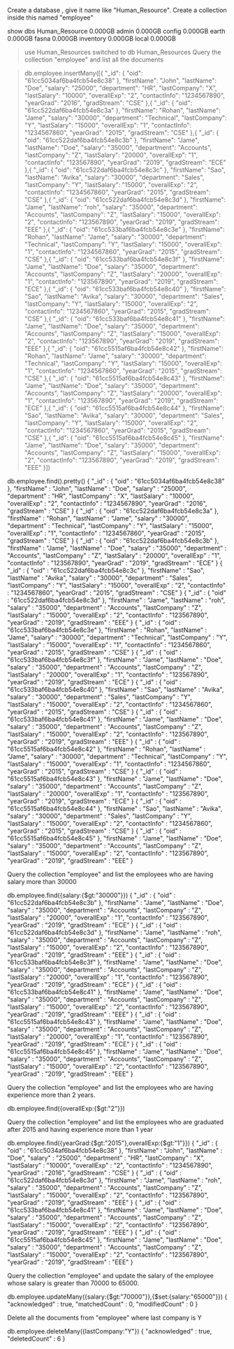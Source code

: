 Create a database , give it name like "Human_Resource". Create a collection inside this named "employee"

 show dbs
Human_Resource  0.000GB
admin           0.000GB
config          0.000GB
earth           0.000GB
fasna           0.000GB
inventory       0.000GB
local           0.000GB

> use Human_Resources
switched to db Human_Resources
Query the collection "employee" and list all the documents

> db.employee.insertMany([{   "_id": {     "oid": "61cc5034af6ba4fcb54e8c38"   },   "firstName": "John",   "lastName": "Doe",   "salary": "25000",   "department": "HR",   "lastCompany": "X",   "lastSalary": "10000",   "overallExp": "2",   "contactInfo": "1234567890",   "yearGrad": "2016",   "gradStream": "CSE" },{   "_id": {     "oid": "61cc522daf6ba4fcb54e8c3a"   },   "firstName": "Rohan",   "lastName": "Jame",   "salary": "30000",   "department": "Technical",   "lastCompany": "Y",   "lastSalary": "15000",   "overallExp": "1",   "contactInfo": "1234567860",   "yearGrad": "2015",   "gradStream": "CSE" },{   "_id": {     "oid": "61cc522daf6ba4fcb54e8c3b"   },   "firstName": "Jame",   "lastName": "Doe",   "salary": "35000",   "department": "Accounts",   "lastCompany": "Z",   "lastSalary": "20000",   "overallExp": "1",   "contactInfo": "123567890",   "yearGrad": "2019",   "gradStream": "ECE" },{   "_id": {     "oid": "61cc522daf6ba4fcb54e8c3c"   },   "firstName": "Sao",   "lastName": "Avika",   "salary": "30000",   "department": "Sales",   "lastCompany": "Y",   "lastSalary": "15000",   "overallExp": "2",   "contactInfo": "1234567860",   "yearGrad": "2015",   "gradStream": "CSE" },{   "_id": {     "oid": "61cc522daf6ba4fcb54e8c3d"   },   "firstName": "Jame",   "lastName": "roh",   "salary": "35000",   "department": "Accounts",   "lastCompany": "Z",   "lastSalary": "15000",   "overallExp": "2",   "contactInfo": "123567890",   "yearGrad": "2019",   "gradStream": "EEE" },{   "_id": {     "oid": "61cc533baf6ba4fcb54e8c3e"   },   "firstName": "Rohan",   "lastName": "Jame",   "salary": "30000",   "department": "Technical",   "lastCompany": "Y",   "lastSalary": "15000",   "overallExp": "1",   "contactInfo": "1234567860",   "yearGrad": "2015",   "gradStream": "CSE" },{   "_id": {     "oid": "61cc533baf6ba4fcb54e8c3f"   },   "firstName": "Jame",   "lastName": "Doe",   "salary": "35000",   "department": "Accounts",   "lastCompany": "Z",   "lastSalary": "20000",   "overallExp": "1",   "contactInfo": "123567890",   "yearGrad": "2019",   "gradStream": "ECE" },{   "_id": {     "oid": "61cc533baf6ba4fcb54e8c40"   },   "firstName": "Sao",   "lastName": "Avika",   "salary": "30000",   "department": "Sales",   "lastCompany": "Y",   "lastSalary": "15000",   "overallExp": "2",   "contactInfo": "1234567860",   "yearGrad": "2015",   "gradStream": "CSE" },{   "_id": {     "oid": "61cc533baf6ba4fcb54e8c41"   },   "firstName": "Jame",   "lastName": "Doe",   "salary": "35000",   "department": "Accounts",   "lastCompany": "Z",   "lastSalary": "15000",   "overallExp": "2",   "contactInfo": "123567890",   "yearGrad": "2019",   "gradStream": "EEE" },{   "_id": {     "oid": "61cc5515af6ba4fcb54e8c42"   },   "firstName": "Rohan",   "lastName": "Jame",   "salary": "30000",   "department": "Technical",   "lastCompany": "Y",   "lastSalary": "15000",   "overallExp": "1",   "contactInfo": "1234567860",   "yearGrad": "2015",   "gradStream": "CSE" },{   "_id": {     "oid": "61cc5515af6ba4fcb54e8c43"   },   "firstName": "Jame",   "lastName": "Doe",   "salary": "35000",   "department": "Accounts",   "lastCompany": "Z",   "lastSalary": "20000",   "overallExp": "1",   "contactInfo": "123567890",   "yearGrad": "2019",   "gradStream": "ECE" },{   "_id": {     "oid": "61cc5515af6ba4fcb54e8c44"   },   "firstName": "Sao",   "lastName": "Avika",   "salary": "30000",   "department": "Sales",   "lastCompany": "Y",   "lastSalary": "15000",   "overallExp": "2",   "contactInfo": "1234567860",   "yearGrad": "2015",   "gradStream": "CSE" },{   "_id": {     "oid": "61cc5515af6ba4fcb54e8c45"   },   "firstName": "Jame",   "lastName": "Doe",   "salary": "35000",   "department": "Accounts",   "lastCompany": "Z",   "lastSalary": "15000",   "overallExp": "2",   "contactInfo": "123567890",   "yearGrad": "2019",   "gradStream": "EEE" }])

 db.employee.find().pretty()
{
        "_id" : {
                "oid" : "61cc5034af6ba4fcb54e8c38"
        },
        "firstName" : "John",
        "lastName" : "Doe",
        "salary" : "25000",
        "department" : "HR",
        "lastCompany" : "X",
        "lastSalary" : "10000",
        "overallExp" : "2",
        "contactInfo" : "1234567890",
        "yearGrad" : "2016",
        "gradStream" : "CSE"
}
{
        "_id" : {
                "oid" : "61cc522daf6ba4fcb54e8c3a"
        },
        "firstName" : "Rohan",
        "lastName" : "Jame",
        "salary" : "30000",
        "department" : "Technical",
        "lastCompany" : "Y",
        "lastSalary" : "15000",
        "overallExp" : "1",
        "contactInfo" : "1234567860",
        "yearGrad" : "2015",
        "gradStream" : "CSE"
}
{
        "_id" : {
                "oid" : "61cc522daf6ba4fcb54e8c3b"
        },
        "firstName" : "Jame",
        "lastName" : "Doe",
        "salary" : "35000",
        "department" : "Accounts",
        "lastCompany" : "Z",
        "lastSalary" : "20000",
        "overallExp" : "1",
        "contactInfo" : "123567890",
        "yearGrad" : "2019",
        "gradStream" : "ECE"
}
{
        "_id" : {
                "oid" : "61cc522daf6ba4fcb54e8c3c"
        },
        "firstName" : "Sao",
        "lastName" : "Avika",
        "salary" : "30000",
        "department" : "Sales",
        "lastCompany" : "Y",
        "lastSalary" : "15000",
        "overallExp" : "2",
        "contactInfo" : "1234567860",
        "yearGrad" : "2015",
        "gradStream" : "CSE"
}
{
        "_id" : {
                "oid" : "61cc522daf6ba4fcb54e8c3d"
        },
        "firstName" : "Jame",
        "lastName" : "roh",
        "salary" : "35000",
        "department" : "Accounts",
        "lastCompany" : "Z",
        "lastSalary" : "15000",
        "overallExp" : "2",
        "contactInfo" : "123567890",
        "yearGrad" : "2019",
        "gradStream" : "EEE"
}
{
        "_id" : {
                "oid" : "61cc533baf6ba4fcb54e8c3e"
        },
        "firstName" : "Rohan",
        "lastName" : "Jame",
        "salary" : "30000",
        "department" : "Technical",
        "lastCompany" : "Y",
        "lastSalary" : "15000",
        "overallExp" : "1",
        "contactInfo" : "1234567860",
        "yearGrad" : "2015",
        "gradStream" : "CSE"
}
{
        "_id" : {
                "oid" : "61cc533baf6ba4fcb54e8c3f"
        },
        "firstName" : "Jame",
        "lastName" : "Doe",
        "salary" : "35000",
        "department" : "Accounts",
        "lastCompany" : "Z",
        "lastSalary" : "20000",
        "overallExp" : "1",
        "contactInfo" : "123567890",
        "yearGrad" : "2019",
        "gradStream" : "ECE"
}
{
        "_id" : {
                "oid" : "61cc533baf6ba4fcb54e8c40"
        },
        "firstName" : "Sao",
        "lastName" : "Avika",
        "salary" : "30000",
        "department" : "Sales",
        "lastCompany" : "Y",
        "lastSalary" : "15000",
        "overallExp" : "2",
        "contactInfo" : "1234567860",
        "yearGrad" : "2015",
        "gradStream" : "CSE"
}
{
        "_id" : {
                "oid" : "61cc533baf6ba4fcb54e8c41"
        },
        "firstName" : "Jame",
        "lastName" : "Doe",
        "salary" : "35000",
        "department" : "Accounts",
        "lastCompany" : "Z",
        "lastSalary" : "15000",
        "overallExp" : "2",
        "contactInfo" : "123567890",
        "yearGrad" : "2019",
        "gradStream" : "EEE"
}
{
        "_id" : {
                "oid" : "61cc5515af6ba4fcb54e8c42"
        },
        "firstName" : "Rohan",
        "lastName" : "Jame",
        "salary" : "30000",
        "department" : "Technical",
        "lastCompany" : "Y",
        "lastSalary" : "15000",
        "overallExp" : "1",
        "contactInfo" : "1234567860",
        "yearGrad" : "2015",
        "gradStream" : "CSE"
}
{
        "_id" : {
                "oid" : "61cc5515af6ba4fcb54e8c43"
        },
        "firstName" : "Jame",
        "lastName" : "Doe",
        "salary" : "35000",
        "department" : "Accounts",
        "lastCompany" : "Z",
        "lastSalary" : "20000",
        "overallExp" : "1",
        "contactInfo" : "123567890",
        "yearGrad" : "2019",
        "gradStream" : "ECE"
}
{
        "_id" : {
                "oid" : "61cc5515af6ba4fcb54e8c44"
        },
        "firstName" : "Sao",
        "lastName" : "Avika",
        "salary" : "30000",
        "department" : "Sales",
        "lastCompany" : "Y",
        "lastSalary" : "15000",
        "overallExp" : "2",
        "contactInfo" : "1234567860",
        "yearGrad" : "2015",
        "gradStream" : "CSE"
}
{
        "_id" : {
                "oid" : "61cc5515af6ba4fcb54e8c45"
        },
        "firstName" : "Jame",
        "lastName" : "Doe",
        "salary" : "35000",
        "department" : "Accounts",
        "lastCompany" : "Z",
        "lastSalary" : "15000",
        "overallExp" : "2",
        "contactInfo" : "123567890",
        "yearGrad" : "2019",
        "gradStream" : "EEE"
}


Query the collection "employee" and list the employees who are having salary more than 30000

db.employee.find({salary:{$gt:"30000"}})
{ "_id" : { "oid" : "61cc522daf6ba4fcb54e8c3b" }, "firstName" : "Jame", "lastName" : "Doe", "salary" : "35000", "department" : "Accounts", "lastCompany" : "Z", "lastSalary" : "20000", "overallExp" : "1", "contactInfo" : "123567890", "yearGrad" : "2019", "gradStream" : "ECE" }
{ "_id" : { "oid" : "61cc522daf6ba4fcb54e8c3d" }, "firstName" : "Jame", "lastName" : "roh", "salary" : "35000", "department" : "Accounts", "lastCompany" : "Z", "lastSalary" : "15000", "overallExp" : "2", "contactInfo" : "123567890", "yearGrad" : "2019", "gradStream" : "EEE" }
{ "_id" : { "oid" : "61cc533baf6ba4fcb54e8c3f" }, "firstName" : "Jame", "lastName" : "Doe", "salary" : "35000", "department" : "Accounts", "lastCompany" : "Z", "lastSalary" : "20000", "overallExp" : "1", "contactInfo" : "123567890", "yearGrad" : "2019", "gradStream" : "ECE" }
{ "_id" : { "oid" : "61cc533baf6ba4fcb54e8c41" }, "firstName" : "Jame", "lastName" : "Doe", "salary" : "35000", "department" : "Accounts", "lastCompany" : "Z", "lastSalary" : "15000", "overallExp" : "2", "contactInfo" : "123567890", "yearGrad" : "2019", "gradStream" : "EEE" }
{ "_id" : { "oid" : "61cc5515af6ba4fcb54e8c43" }, "firstName" : "Jame", "lastName" : "Doe", "salary" : "35000", "department" : "Accounts", "lastCompany" : "Z", "lastSalary" : "20000", "overallExp" : "1", "contactInfo" : "123567890", "yearGrad" : "2019", "gradStream" : "ECE" }
{ "_id" : { "oid" : "61cc5515af6ba4fcb54e8c45" }, "firstName" : "Jame", "lastName" : "Doe", "salary" : "35000", "department" : "Accounts", "lastCompany" : "Z", "lastSalary" : "15000", "overallExp" : "2", "contactInfo" : "123567890", "yearGrad" : "2019", "gradStream" : "EEE" }
>



Query the collection "employee" and list the employees who are having experience more than 2 years.


db.employee.find({overallExp:{$gt:"2"}})




Query the collection "employee" and list the employees who are graduated after 2015 and having experience more than 1 year 

 db.employee.find({yearGrad:{$gt:"2015"},overallExp:{$gt:"1"}})
{ "_id" : { "oid" : "61cc5034af6ba4fcb54e8c38" }, "firstName" : "John", "lastName" : "Doe", "salary" : "25000", "department" : "HR", "lastCompany" : "X", "lastSalary" : "10000", "overallExp" : "2", "contactInfo" : "1234567890", "yearGrad" : "2016", "gradStream" : "CSE" }
{ "_id" : { "oid" : "61cc522daf6ba4fcb54e8c3d" }, "firstName" : "Jame", "lastName" : "roh", "salary" : "35000", "department" : "Accounts", "lastCompany" : "Z", "lastSalary" : "15000", "overallExp" : "2", "contactInfo" : "123567890", "yearGrad" : "2019", "gradStream" : "EEE" }
{ "_id" : { "oid" : "61cc533baf6ba4fcb54e8c41" }, "firstName" : "Jame", "lastName" : "Doe", "salary" : "35000", "department" : "Accounts", "lastCompany" : "Z", "lastSalary" : "15000", "overallExp" : "2", "contactInfo" : "123567890", "yearGrad" : "2019", "gradStream" : "EEE" }
{ "_id" : { "oid" : "61cc5515af6ba4fcb54e8c45" }, "firstName" : "Jame", "lastName" : "Doe", "salary" : "35000", "department" : "Accounts", "lastCompany" : "Z", "lastSalary" : "15000", "overallExp" : "2", "contactInfo" : "123567890", "yearGrad" : "2019", "gradStream" : "EEE" }


Query the collection "employee" and update the salary of the employee whose salary is greater than 70000 to 65000.

db.employee.updateMany({salary:{$gt:"70000"}},{$set:{salary:"65000"}})
{ "acknowledged" : true, "matchedCount" : 0, "modifiedCount" : 0 }


Delete all the documents from "employee" where last company is Y

 db.employee.deleteMany({lastCompany:"Y"})
{ "acknowledged" : true, "deletedCount" : 6 }